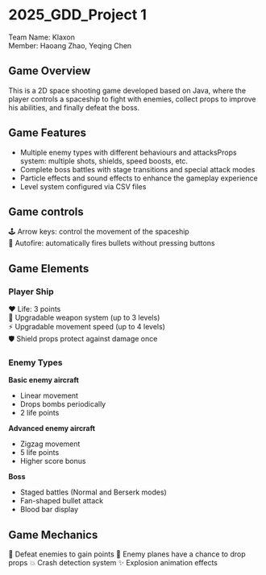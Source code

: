 # 2025_GDD_Project 1
Team Name: Klaxon<br/>
Member: Haoang Zhao, Yeqing Chen

## Game Overview
This is a 2D space shooting game developed based on Java, where the player controls a spaceship to fight with enemies, collect props to improve his abilities, and finally defeat the boss.


## Game Features
  - Multiple enemy types with different behaviours and attacksProps system: multiple shots, shields, speed boosts, etc.
  - Complete boss battles with stage transitions and special attack modes
  - Particle effects and sound effects to enhance the gameplay experience
  - Level system configured via CSV files

## Game controls
  🕹 Arrow keys: control the movement of the spaceship<br/>
  🔫 Autofire: automatically fires bullets without pressing buttons<br/>


## Game Elements
### Player Ship
❤️ Life: 3 points<br/>
🔫 Upgradable weapon system (up to 3 levels)<br/>
⚡ Upgradable movement speed (up to 4 levels)<br/>
🛡 Shield props protect against damage once<br/>

### Enemy Types
**Basic enemy aircraft**
  - Linear movement
  - Drops bombs periodically
  - 2 life points

**Advanced enemy aircraft**
  - Zigzag movement
  - 5 life points
  - Higher score bonus

**Boss**
  - Staged battles (Normal and Berserk modes)
  - Fan-shaped bullet attack
  - Blood bar display

## Game Mechanics
🎯 Defeat enemies to gain points 
🎁 Enemy planes have a chance to drop props 
💥 Crash detection system 
✨ Explosion animation effects
